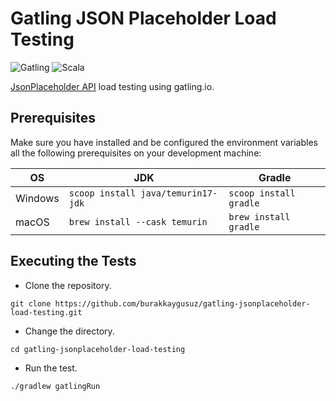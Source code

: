 # Gatling JSON Placeholder Load Testing

![Gatling](https://img.shields.io/github/v/tag/gatling/gatling?color=f78557&label=gatling&logo=gatling&style=for-the-badge)
![Scala](https://img.shields.io/github/v/tag/scala/scala?color=%23DC322F&label=scala&logo=scala&logoColor=%23DC322F&style=for-the-badge)

[JsonPlaceholder API](https://jsonplaceholder.typicode.com) load testing using gatling.io.

## Prerequisites

Make sure you have installed and be configured the environment variables all the following prerequisites on your development machine:

| OS      | JDK                                | Gradle                 |
|---------|------------------------------------|------------------------|
| Windows | `scoop install java/temurin17-jdk` | `scoop install gradle` |
| macOS   | `brew install --cask temurin`      | `brew install gradle`  |

## Executing the Tests

- Clone the repository.

```shell
git clone https://github.com/burakkaygusuz/gatling-jsonplaceholder-load-testing.git
```

- Change the directory.

```shell
cd gatling-jsonplaceholder-load-testing
```

- Run the test.

```shell
./gradlew gatlingRun
```
